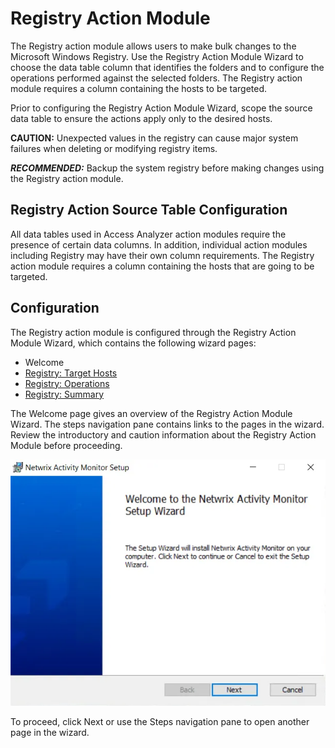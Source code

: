 # Registry Action Module

The Registry action module allows users to make bulk changes to the Microsoft Windows Registry. Use the Registry Action Module Wizard to choose the data table column that identifies the folders and to configure the operations performed against the selected folders. The Registry action module requires a column containing the hosts to be targeted.

Prior to configuring the Registry Action Module Wizard, scope the source data table to ensure the actions apply only to the desired hosts.

__CAUTION:__ Unexpected values in the registry can cause major system failures when deleting or modifying registry items.

___RECOMMENDED:___ Backup the system registry before making changes using the Registry action module.

## Registry Action Source Table Configuration

All data tables used in Access Analyzer action modules require the presence of certain data columns. In addition, individual action modules including Registry may have their own column requirements. The Registry action module requires a column containing the hosts that are going to be targeted.

## Configuration

The Registry action module is configured through the Registry Action Module Wizard, which contains the following wizard pages:

- Welcome
- [Registry: Target Hosts](targethosts.md)
- [Registry: Operations](operations.md)
- [Registry: Summary](summary.md)

The Welcome page gives an overview of the Registry Action Module Wizard. The steps navigation pane contains links to the pages in the wizard. Review the introductory and caution information about the Registry Action Module before proceeding.

![Registry Action Module Wizard Welcome page](../../../../../../static/img/product_docs/activitymonitor/activitymonitor/install/welcome.webp)

To proceed, click Next or use the Steps navigation pane to open another page in the wizard.
